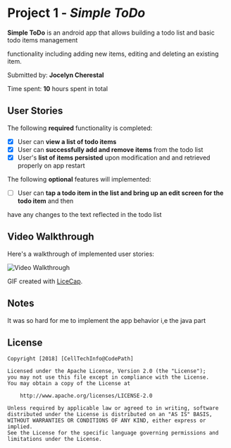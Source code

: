 # Project 1 - *Simple ToDo*

**Simple ToDo** is an android app that allows building a todo list and basic todo items management 

functionality including adding new items, editing and deleting an existing item.

Submitted by: **Jocelyn Cherestal**

Time spent: **10** hours spent in total

## User Stories

The following **required** functionality is completed:

* [x] User can **view a list of todo items**
* [x] User can **successfully add and remove items** from the todo list
* [x] User's **list of items persisted** upon modification and and retrieved properly on app restart

The following **optional** features will implemented:

* [ ] User can **tap a todo item in the list and bring up an edit screen for the todo item** and then 

have any changes to the text reflected in the todo list


## Video Walkthrough

Here's a walkthrough of implemented user stories:

<img src='https://i.imgur.com/UTyqhcK.gif' title='Video Walkthrough' width='' alt='Video Walkthrough'/>

GIF created with [LiceCap](http://www.cockos.com/licecap/).

## Notes

It was so hard for me to implement the app behavior i,e the java part

## License

    Copyright [2018] [CellTechInfo@CodePath]

    Licensed under the Apache License, Version 2.0 (the "License");
    you may not use this file except in compliance with the License.
    You may obtain a copy of the License at

        http://www.apache.org/licenses/LICENSE-2.0

    Unless required by applicable law or agreed to in writing, software
    distributed under the License is distributed on an "AS IS" BASIS,
    WITHOUT WARRANTIES OR CONDITIONS OF ANY KIND, either express or implied.
    See the License for the specific language governing permissions and
    limitations under the License.
